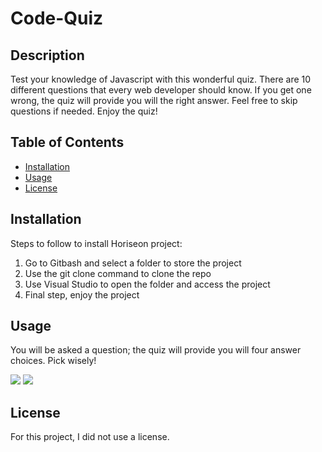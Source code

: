 # Code-Quiz

## Description
Test your knowledge of Javascript with this wonderful quiz. There are 10 different questions that every web developer should know. If you get one wrong, the quiz will provide you will the right answer. Feel free to skip questions if needed. Enjoy the quiz!

## Table of Contents

- [Installation](#installation)
- [Usage](#usage)
- [License](#license)

## Installation

Steps to follow to install Horiseon project:
1. Go to Gitbash and select a folder to store the project
2. Use the git clone command to clone the repo
3. Use Visual Studio to open the folder and access the project
4. Final step, enjoy the project

## Usage
You will be asked a question; the quiz will provide you will four answer choices. Pick wisely!

<img src=“./quiz.png”>
<img src=“./quiz2.png”>

## License

For this project, I did not use a license.
